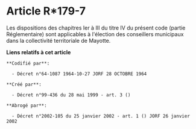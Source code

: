 # Article R*179-7

Les dispositions des chapitres Ier à III du titre IV du présent code (partie Réglementaire) sont applicables à l'élection des
conseillers municipaux dans la collectivité territoriale de Mayotte.

**Liens relatifs à cet article**

	**Codifié par**:

	  - Décret n°64-1087 1964-10-27 JORF 28 OCTOBRE 1964

	**Créé par**:

	  - Décret n°99-436 du 28 mai 1999 - art. 3 ()

	**Abrogé par**:

	  - Décret n°2002-105 du 25 janvier 2002 - art. 1 () JORF 26 janvier 2002
